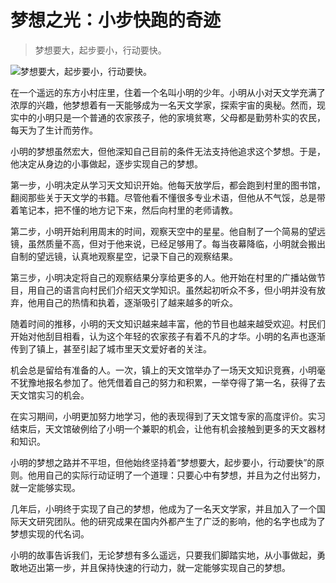 # 梦想之光：小步快跑的奇迹
> 梦想要大，起步要小，行动要快。



![梦想要大，起步要小，行动要快。](/images/f4ee3ff27d0940eb96205017077f02cf.jpg)

在一个遥远的东方小村庄里，住着一个名叫小明的少年。小明从小对天文学充满了浓厚的兴趣，他梦想着有一天能够成为一名天文学家，探索宇宙的奥秘。然而，现实中的小明只是一个普通的农家孩子，他的家境贫寒，父母都是勤劳朴实的农民，每天为了生计而劳作。

小明的梦想虽然宏大，但他深知自己目前的条件无法支持他追求这个梦想。于是，他决定从身边的小事做起，逐步实现自己的梦想。

第一步，小明决定从学习天文知识开始。他每天放学后，都会跑到村里的图书馆，翻阅那些关于天文学的书籍。尽管他看不懂很多专业术语，但他从不气馁，总是带着笔记本，把不懂的地方记下来，然后向村里的老师请教。

第二步，小明开始利用周末的时间，观察天空中的星星。他自制了一个简易的望远镜，虽然质量不高，但对于他来说，已经足够用了。每当夜幕降临，小明就会搬出自制的望远镜，认真地观察星空，记录下自己的观察结果。

第三步，小明决定将自己的观察结果分享给更多的人。他开始在村里的广播站做节目，用自己的语言向村民们介绍天文学知识。虽然起初听众不多，但小明并没有放弃，他用自己的热情和执着，逐渐吸引了越来越多的听众。

随着时间的推移，小明的天文知识越来越丰富，他的节目也越来越受欢迎。村民们开始对他刮目相看，认为这个年轻的农家孩子有着不凡的才华。小明的名声也逐渐传到了镇上，甚至引起了城市里天文爱好者的关注。

机会总是留给有准备的人。一次，镇上的天文馆举办了一场天文知识竞赛，小明毫不犹豫地报名参加了。他凭借着自己的努力和积累，一举夺得了第一名，获得了去天文馆实习的机会。

在实习期间，小明更加努力地学习，他的表现得到了天文馆专家的高度评价。实习结束后，天文馆破例给了小明一个兼职的机会，让他有机会接触到更多的天文器材和知识。

小明的梦想之路并不平坦，但他始终坚持着“梦想要大，起步要小，行动要快”的原则。他用自己的实际行动证明了一个道理：只要心中有梦想，并且为之付出努力，就一定能够实现。

几年后，小明终于实现了自己的梦想，他成为了一名天文学家，并且加入了一个国际天文研究团队。他的研究成果在国内外都产生了广泛的影响，他的名字也成为了梦想实现的代名词。

小明的故事告诉我们，无论梦想有多么遥远，只要我们脚踏实地，从小事做起，勇敢地迈出第一步，并且保持快速的行动力，就一定能够实现自己的梦想。

